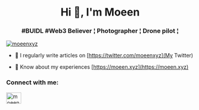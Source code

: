 <h1 align="center">Hi 👋, I'm Moeen</h1>
<h3 align="center">#BUIDL #Web3 Believer ¦ Photographer ¦ Drone pilot ¦</h3>

<p align="left"> <a href="https://twitter.com/moeenxyz" target="blank"><img src="https://img.shields.io/twitter/follow/moeenxyz?logo=twitter&style=for-the-badge" alt="moeenxyz" /></a> </p>

- 📝 I regularly write articles on [https://twitter.com/moeenxyz](My Twitter)

- 📄 Know about my experiences [https://moeen.xyz](https://moeen.xyz)

<h3 align="left">Connect with me:</h3>
<p align="left">
<a href="https://twitter.com/moeenxyz" target="blank"><img align="center" src="https://raw.githubusercontent.com/rahuldkjain/github-profile-readme-generator/master/src/images/icons/Social/twitter.svg" alt="moeenxyz" height="30" width="40" /></a>
</p>
